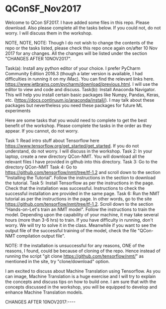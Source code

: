 # QConSF_Nov2017
Welcome to QCon SF2017. I have added some files in this repo. Please download. Also please complete all the tasks below. If you could not, do not worry. I will discuss them in the workshop.

NOTE, NOTE, NOTE: Though I do not wish to change the contents of the repo or the tasks listed, please check this repo once again on/after 10 Nov 2017 for any changes. All the changes will be listed under the section "CHANGES AFTER 10NOV2017".

Task(a): Install any python editor of your choice. I prefer PyCharm Community Edition 2016.3 (though a later version is available, I had difficulties in running it on my iMac). You can find the relevant links here. https://www.jetbrains.com/pycharm/download/previous.html. I will use the editor to view and code and discuss.
Task(b): Install Anaconda Navigator. This will help you install certain basic packages like Numpy, Pandas, Keras, etc. (https://docs.continuum.io/anaconda/install/). I may talk about these packages but nevertheless you need these packages for future ML experiments

Here are some tasks that you would need to complete to get the best benefit of the workshop. Please complete the tasks in the order as they appear. If you cannot, do not worry. 

Task 1: Read intro stuff about Tensorflow here https://www.tensorflow.org/get_started/get_started. If you do not understand, do not worry. I will discuss in the workshop.
Task 2: In your laptop, create a new directory QCon-NMT. You will download all the relevant files I have provided in github into this directory.
Task 3: Go to the directory QCon-NMT
Task 4: Go to https://github.com/tensorflow/nmt/tree/tf-1.2 and scroll down to the section "Installing the Tutorial". Follow the instructions in the section to download the tutorial. 
Task 5: Install Tensorflow as per the instructions in the page. Check that the installation was successful. Instructions to check the successful installation are provided in the same page.
Task 6: Run the NMT tutorial as per the instructions in the page. In other words, go to the site https://github.com/tensorflow/nmt/tree/tf-1.2. Scroll down to the section "Hands-on-Let's train an NMT model". Follow the instructions to train the model. Depending upon the capability of your machine, it may take several hours (more than 3-6 hrs) to train. If you have difficulty in running, don't worry. We will try to solve it in the class. Meanwhile if you want to see the output file of the successful training of the model, check the file "QCon- NMT compilation output file".

NOTE: If the installation is unsuccessful for any reasons, ONE of the reasons, I found, could be because of cloning of the repo. Hence instead of running the script "git clone https://github.com/tensorflow/nmt/" as mentioned in the site, try "clone/download" option. 

I am excited to discuss about Machine Translation using Tensorflow. As you can image, Machine Translation is a huge exercise and I will try to explain the concepts and discuss tips on how to build one. I am sure that with the concepts discussed in the workshop, you will be equipped to develop and enhance Machine Translation models. 


CHANGES AFTER 10NOV2017:----
